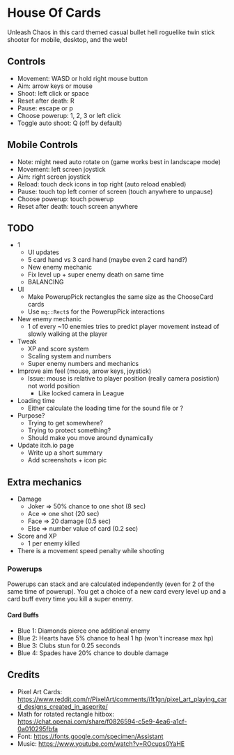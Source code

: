 # House Of Cards

Unleash Chaos in this card themed casual bullet hell roguelike twin stick shooter for mobile, desktop, and the web!

## Controls

- Movement: WASD or hold right mouse button
- Aim: arrow keys or mouse
- Shoot: left click or space
- Reset after death: R
- Pause: escape or p
- Choose powerup: 1, 2, 3 or left click
- Toggle auto shoot: Q (off by default)

## Mobile Controls

- Note: might need auto rotate on (game works best in landscape mode)
- Movement: left screen joystick
- Aim: right screen joystick
- Reload: touch deck icons in top right (auto reload enabled)
- Pause: touch top left corner of screen (touch anywhere to unpause)
- Choose powerup: touch powerup
- Reset after death: touch screen anywhere

## TODO

- 1
    - UI updates
    - 5 card hand vs 3 card hand (maybe even 2 card hand?)
    - New enemy mechanic
    - Fix level up + super enemy death on same time
    - BALANCING
- UI
    - Make PowerupPick rectangles the same size as the ChooseCard cards
    - Use `mq::Rect`s for the PowerupPick interactions
- New enemy mechanic
    - 1 of every ~10 enemies tries to predict player movement instead of slowly walking at the player
- Tweak
    - XP and score system
    - Scaling system and numbers
    - Super enemy numbers and mechanics
- Improve aim feel (mouse, arrow keys, joystick)
    - Issue: mouse is relative to player position (really camera posistion) not world position
        - Like locked camera in League
- Loading time
    - Either calculate the loading time for the sound file or ?
- Purpose?
    - Trying to get somewhere?
    - Trying to protect something?
    - Should make you move around dynamically
- Update itch.io page
    - Write up a short summary
    - Add screenshots + icon pic

## Extra mechanics

- Damage
	- Joker => 50% chance to one shot (8 sec)
	- Ace => one shot (20 sec)
	- Face => 20 damage (0.5 sec)
	- Else => number value of card (0.2 sec)
- Score and XP
	- 1 per enemy killed
- There is a movement speed penalty while shooting

### Powerups

Powerups can stack and are calculated independently (even for 2 of the same time of powerup).
You get a choice of a new card every level up and a card buff every time you kill a super enemy.

#### Card Buffs

- Blue 1: Diamonds pierce one additional enemy
- Blue 2: Hearts have 5% chance to heal 1 hp (won't increase max hp)
- Blue 3: Clubs stun for 0.25 seconds
- Blue 4: Spades have 20% chance to double damage


## Credits

- Pixel Art Cards: https://www.reddit.com/r/PixelArt/comments/i1t1gn/pixel_art_playing_card_designs_created_in_aseprite/
- Math for rotated rectangle hitbox: https://chat.openai.com/share/f0826594-c5e9-4ea6-a1cf-0a010295fbfa
- Font: https://fonts.google.com/specimen/Assistant
- Music: https://www.youtube.com/watch?v=ROcups0YaHE
